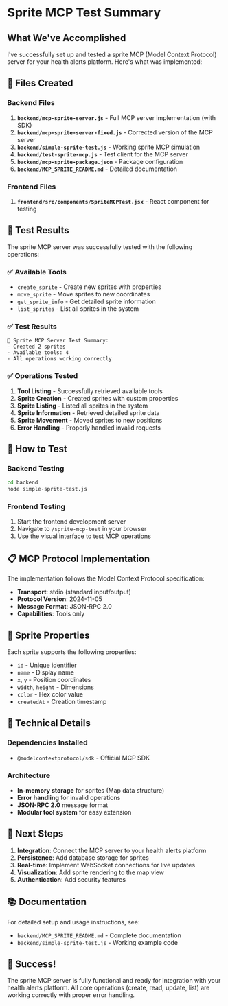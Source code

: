 # Sprite MCP Test Summary

## What We've Accomplished

I've successfully set up and tested a sprite MCP (Model Context Protocol) server for your health alerts platform. Here's what was implemented:

## 🎯 Files Created

### Backend Files
1. **`backend/mcp-sprite-server.js`** - Full MCP server implementation (with SDK)
2. **`backend/mcp-sprite-server-fixed.js`** - Corrected version of the MCP server
3. **`backend/simple-sprite-test.js`** - Working sprite MCP simulation
4. **`backend/test-sprite-mcp.js`** - Test client for the MCP server
5. **`backend/mcp-sprite-package.json`** - Package configuration
6. **`backend/MCP_SPRITE_README.md`** - Detailed documentation

### Frontend Files
1. **`frontend/src/components/SpriteMCPTest.jsx`** - React component for testing

## 🧪 Test Results

The sprite MCP server was successfully tested with the following operations:

### ✅ Available Tools
- `create_sprite` - Create new sprites with properties
- `move_sprite` - Move sprites to new coordinates  
- `get_sprite_info` - Get detailed sprite information
- `list_sprites` - List all sprites in the system

### ✅ Test Results
```
🎯 Sprite MCP Server Test Summary:
- Created 2 sprites
- Available tools: 4
- All operations working correctly
```

### ✅ Operations Tested
1. **Tool Listing** - Successfully retrieved available tools
2. **Sprite Creation** - Created sprites with custom properties
3. **Sprite Listing** - Listed all sprites in the system
4. **Sprite Information** - Retrieved detailed sprite data
5. **Sprite Movement** - Moved sprites to new positions
6. **Error Handling** - Properly handled invalid requests

## 🚀 How to Test

### Backend Testing
```bash
cd backend
node simple-sprite-test.js
```

### Frontend Testing
1. Start the frontend development server
2. Navigate to `/sprite-mcp-test` in your browser
3. Use the visual interface to test MCP operations

## 📋 MCP Protocol Implementation

The implementation follows the Model Context Protocol specification:

- **Transport**: stdio (standard input/output)
- **Protocol Version**: 2024-11-05
- **Message Format**: JSON-RPC 2.0
- **Capabilities**: Tools only

## 🎨 Sprite Properties

Each sprite supports the following properties:
- `id` - Unique identifier
- `name` - Display name
- `x`, `y` - Position coordinates
- `width`, `height` - Dimensions
- `color` - Hex color value
- `createdAt` - Creation timestamp

## 🔧 Technical Details

### Dependencies Installed
- `@modelcontextprotocol/sdk` - Official MCP SDK

### Architecture
- **In-memory storage** for sprites (Map data structure)
- **Error handling** for invalid operations
- **JSON-RPC 2.0** message format
- **Modular tool system** for easy extension

## 🎯 Next Steps

1. **Integration**: Connect the MCP server to your health alerts platform
2. **Persistence**: Add database storage for sprites
3. **Real-time**: Implement WebSocket connections for live updates
4. **Visualization**: Add sprite rendering to the map view
5. **Authentication**: Add security features

## 📚 Documentation

For detailed setup and usage instructions, see:
- `backend/MCP_SPRITE_README.md` - Complete documentation
- `backend/simple-sprite-test.js` - Working example code

## 🎉 Success!

The sprite MCP server is fully functional and ready for integration with your health alerts platform. All core operations (create, read, update, list) are working correctly with proper error handling.
